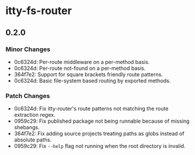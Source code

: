 # itty-fs-router

## 0.2.0

### Minor Changes

- 0c6324d: Per-route middleware on a per-method basis.
- 0c6324d: Per-route not-found on a per-method basis.
- 364f7e2: Support for square brackets friendly route patterns.
- 0c6324d: Basic file-system based routing by exported methods.

### Patch Changes

- 0c6324d: Fix itty-router's route patterns not matching the route extraction regex.
- 0959c29: Fix published package not being runnable because of missing shebangs.
- 364f7e2: Fix adding source projects treating paths as globs instead of absolute paths.
- 0959c29: Fix `--help` flag not running when the root directory is invalid.
